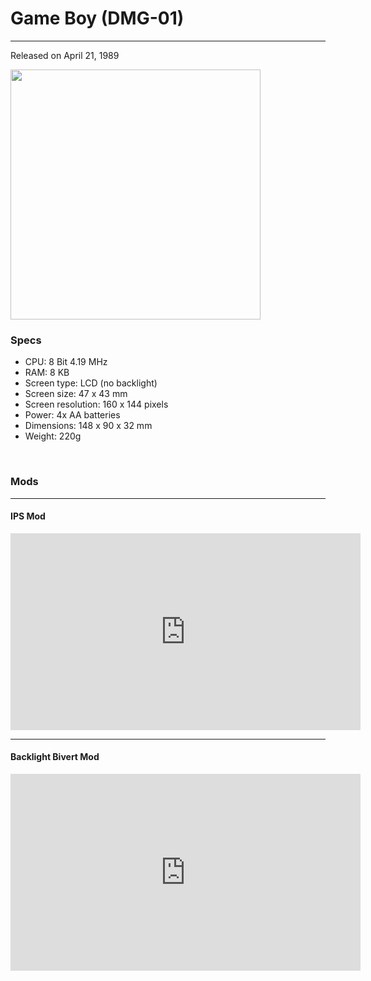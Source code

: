 # Game Boy (DMG-01)

----

Released on April 21, 1989


<img src="https://upload.wikimedia.org/wikipedia/commons/thumb/7/7c/Game-Boy-FL.png/1689px-Game-Boy-FL.png" style="width: 400px;">

### Specs

- CPU: 8 Bit 4.19 MHz
- RAM: 8 KB
- Screen type: LCD (no backlight)
- Screen size: 47 x 43 mm
- Screen resolution: 160 x 144 pixels
- Power: 4x AA batteries
- Dimensions: 148 x 90 x 32 mm
- Weight: 220g

&nbsp;

### Mods

----

#### IPS Mod

<iframe width="560" height="315" src="https://www.youtube.com/embed/PDmJ1IJG_Zo" title="YouTube video player" frameborder="0" allow="accelerometer; autoplay; clipboard-write; encrypted-media; gyroscope; picture-in-picture; web-share" allowfullscreen></iframe>

----

#### Backlight Bivert Mod

<iframe width="560" height="315" src="https://www.youtube.com/embed/-jXil6uLJH0" title="YouTube video player" frameborder="0" allow="accelerometer; autoplay; clipboard-write; encrypted-media; gyroscope; picture-in-picture; web-share" allowfullscreen></iframe>
